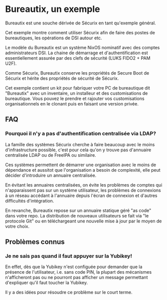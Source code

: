 <!--
SPDX-FileCopyrightText: 2025 Ryan Lahfa <ryan.lahfa@numerique.gouv.fr>

SPDX-License-Identifier: MIT
-->

# Bureautix, un exemple

Bureautix est une souche dérivée de Sécurix en tant qu'exemple général.

Cet exemple montre comment utiliser Sécurix afin de faire des postes de bureautiques, les opérations de DSI autour etc.

Le modèle du Bureautix est un système NixOS nominatif avec des comptes administrateurs DSI. La chaine de démarrage et d'authentification est essentiellement assurée par des clefs de sécurité (LUKS FIDO2 + PAM U2F).

Comme Sécurix, Bureautix conserve les propriétés de Secure Boot de Sécurix et hérite des propriétés de sécurité de Sécurix.

Cet exemple contient un kit pour fabriquer votre PC de bureautique dit "Bureautix" avec un inventaire, un installeur et des customisations de bureautique. Vous pouvez le prendre et rajouter vos customisations organisationnels en le clonant puis en faisant une version privée.

## FAQ

### Pourquoi il n'y a pas d'authentification centralisée via LDAP?

La famille des systèmes Sécurix cherche à faire beaucoup avec le moins
d'infrastructure possible, c'est pour cela qu'on y trouve pas d'annuaire
centralisée LDAP ou de FreeIPA ou similaire.

Ces systèmes permettent de démarrer une organisation avec le moins de
dépendance et aussitot que l'organisation a besoin de complexité, elle peut
décider d'introduire un annuaire centralisée.

En évitant les annuaires centralisées, on évite les problèmes de comptes qui
n'apparaissent pas sur un système utilisateur, les problèmes de connexions à un
réseau accédant à l'annuaire depuis l'écran de connexion et d'autres
difficultés d'intégration.

En revanche, Bureautix repose sur un annuaire statique géré "as code" dans votre
repo. La distribution de nouveaux utilisateurs se fait via "le protocole Git"
ou en téléchargeant une nouvelle mise à jour par le moyen de votre choix.

## Problèmes connus

### Je ne sais pas quand il faut appuyer sur la Yubikey!

En effet, dès que la Yubikey n'est configuée pour demander que la présence de
l'utilisateur, i.e. sans code PIN, la plupart des mécanismes n'afficheront pas
ou ne pourront pas afficher un message permettant d'expliquer qu'il faut
toucher la Yubikey.

Il y a des idées pour résoudre ce problème sur le court terme.
